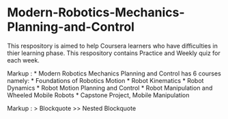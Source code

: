 # Modern-Robotics-Mechanics-Planning-and-Control

This respository is aimed to help Coursera learners who have difficulties in thier learning phase.
This respository contains Practice and Weekly quiz for each week.

Markup : * Modern Robotics Mechanics Planning and Control has 6 courses namely:
            * Foundations of Robotics Motion
            * Robot Kinematics
            * Robot Dynamics 
            * Robot Motion Planning and Control
            * Robot Manipulation and Wheeled Mobile Robots
            * Capstone Project, Mobile Manipulation 
            
 Markup :  > Blockquote
          >> Nested Blockquote
            
            
